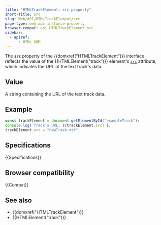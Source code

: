 ```yaml
---
title: "HTMLTrackElement: src property"
short-title: src
slug: Web/API/HTMLTrackElement/src
page-type: web-api-instance-property
browser-compat: api.HTMLTrackElement.src
sidebar:
  - apiref:
      - HTML DOM
---
```


The **`src`** property of the {{domxref("HTMLTrackElement")}} interface reflects the value of
the {{HTMLElement("track")}} element's [`src`](/en-US/docs/Web/HTML/Reference/Elements/track#src) attribute, which
indicates the URL of the text track's data.

## Value

A string containing the URL of the text track data.

## Example

```js
const trackElement = document.getElementById("exampleTrack");
console.log(`Track's URL: ${trackElement.src}`);
trackElement.src = "newTrack.vtt";
```

## Specifications

{{Specifications}}

## Browser compatibility

{{Compat}}

## See also

- {{domxref("HTMLTrackElement")}}
- {{HTMLElement("track")}}

